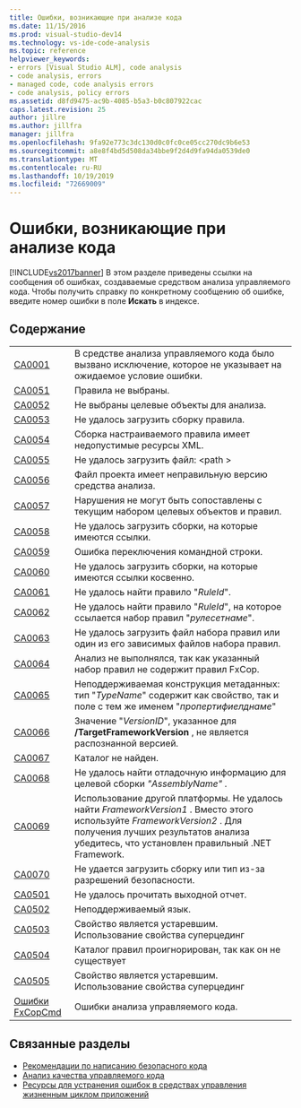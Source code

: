 ```yaml
---
title: Ошибки, возникающие при анализе кода
ms.date: 11/15/2016
ms.prod: visual-studio-dev14
ms.technology: vs-ide-code-analysis
ms.topic: reference
helpviewer_keywords:
- errors [Visual Studio ALM], code analysis
- code analysis, errors
- managed code, code analysis errors
- code analysis, policy errors
ms.assetid: d8fd9475-ac9b-4085-b5a3-b0c807922cac
caps.latest.revision: 25
author: jillre
ms.author: jillfra
manager: jillfra
ms.openlocfilehash: 9fa92e773c3dc130d0c0fc0ce05cc270dc9b6e53
ms.sourcegitcommit: a8e8f4bd5d508da34bbe9f2d4d9fa94da0539de0
ms.translationtype: MT
ms.contentlocale: ru-RU
ms.lasthandoff: 10/19/2019
ms.locfileid: "72669009"
---
```

# <a name="code-analysis-application-errors"></a>Ошибки, возникающие при анализе кода
[!INCLUDE[vs2017banner](../includes/vs2017banner.md)]
В этом разделе приведены ссылки на сообщения об ошибках, создаваемые средством анализа управляемого кода. Чтобы получить справку по конкретному сообщению об ошибке, введите номер ошибки в поле **Искать** в индексе.

## <a name="in-this-section"></a>Содержание

|||
|-|-|
|[CA0001](ca0001.md)|В средстве анализа управляемого кода было вызвано исключение, которое не указывает на ожидаемое условие ошибки.|
|[CA0051](ca0051.md)|Правила не выбраны.|
|[CA0052](ca0052.md)|Не выбраны целевые объекты для анализа.|
|[CA0053](ca0053.md)|Не удалось загрузить сборку правила.|
|[CA0054](ca0054.md)|Сборка настраиваемого правила имеет недопустимые ресурсы XML.|
|[CA0055](ca0055.md)|Не удалось загрузить файл: \<path >|
|[CA0056](ca0056.md)|Файл проекта имеет неправильную версию средства анализа.|
|[CA0057](ca0057.md)|Нарушения не могут быть сопоставлены с текущим набором целевых объектов и правил.|
|[CA0058](ca0058.md)|Не удалось загрузить сборки, на которые имеются ссылки.|
|[CA0059](ca0059.md)|Ошибка переключения командной строки.|
|[CA0060](ca0060.md)|Не удалось загрузить сборки, на которые имеются ссылки косвенно.|
|[CA0061](ca0061.md)|Не удалось найти правило "*RuleId*".|
|[CA0062](ca0062.md)|Не удалось найти правило "*RuleId*", на которое ссылается набор правил "*рулесетнаме*".|
|[CA0063](ca0063.md)|Не удалось загрузить файл набора правил или один из его зависимых файлов набора правил.|
|[CA0064](ca0064.md)|Анализ не выполнялся, так как указанный набор правил не содержит правил FxCop.|
|[CA0065](ca0065.md)|Неподдерживаемая конструкция метаданных: тип "*TypeName*" содержит как свойство, так и поле с тем же именем "*пропертифиелднаме*"|
|[CA0066](ca0066.md)|Значение "*VersionID*", указанное для **/TargetFrameworkVersion** , не является распознанной версией.|
|[CA0067](ca0067.md)|Каталог не найден.|
|[CA0068](ca0068.md)|Не удалось найти отладочную информацию для целевой сборки *"AssemblyName"* .|
|[CA0069](ca0069.md)|Использование другой платформы. Не удалось найти *FrameworkVersion1* . Вместо этого используйте *FrameworkVersion2* . Для получения лучших результатов анализа убедитесь, что установлен правильный .NET Framework.|
|[CA0070](ca0070.md)|Не удается загрузить сборку или тип из-за разрешений безопасности.|
|[CA0501](ca0501.md)|Не удалось прочитать выходной отчет.|
|[CA0502](ca0502.md)|Неподдерживаемый язык.|
|[CA0503](ca0503.md)|Свойство является устаревшим. Использование свойства суперцединг|
|[CA0504](ca0504.md)|Каталог правил проигнорирован, так как он не существует|
|[CA0505](ca0505.md)|Свойство является устаревшим. Использование свойства суперцединг|
|[Ошибки FxCopCmd](fxcopcmd-errors.md)|Ошибки анализа управляемого кода.|

## <a name="related-sections"></a>Связанные разделы

- [Рекомендации по написанию безопасного кода](https://msdn.microsoft.com/9892fd19-45cd-44b6-9fa8-10f1b5cb6ea4)
- [Анализ качества управляемого кода](../code-quality/analyzing-managed-code-quality-by-using-code-analysis.md)
- [Ресурсы для устранения ошибок в средствах управления жизненным циклом приложений](https://msdn.microsoft.com/library/76ca8f76-1e2d-4b55-89e2-bd59e4abe74c)